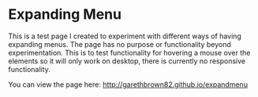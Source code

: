 # Expanding Menu
This is a test page I created to experiment with different ways of having expanding menus. The page has no purpose or functionality beyond experimentation. This is to test functionality for hovering a mouse over the elements so it will only work on desktop, there is currently no responsive functionality.

You can view the page here: http://garethbrown82.github.io/expandmenu

